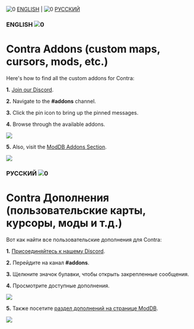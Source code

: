 ![0](https://cdn.discordapp.com/attachments/410500983198580740/948933165177765938/flag-gb.jpg) [ENGLISH](#ENGLISH-) | ![0](https://cdn.discordapp.com/attachments/410500983198580740/948934837664878592/flag-ru.jpg) [РУССКИЙ](#РУССКИЙ-)
### ENGLISH ![0](https://cdn.discordapp.com/attachments/410500983198580740/948933165177765938/flag-gb.jpg)
# Contra Addons (custom maps, cursors, mods, etc.)

Here's how to find all the custom addons for Contra:

**1.** [Join our Discord](https://discord.gg/015E6KXXHmdWFXCtt).

**2.** Navigate to the **#addons** channel.

**3.** Click the pin icon to bring up the pinned messages.

**4.** Browse through the available addons.

![](https://cdn.discordapp.com/attachments/410500983198580740/975854844835418152/addons.jpg)

**5.** Also, visit the [ModDB Addons Section](https://www.moddb.com/mods/contra/addons).

![](https://cdn.discordapp.com/attachments/410500983198580740/975857140277346364/moddb_addons.jpg)

### РУССКИЙ ![0](https://cdn.discordapp.com/attachments/410500983198580740/948934837664878592/flag-ru.jpg)
# Contra Дополнения (пользовательские карты, курсоры, моды и т.д.)

Вот как найти все пользовательские дополнения для Contra:

**1.** [Присоединяйтесь к нашему Discord](https://discord.gg/015E6KXXHmdWFXCtt).

**2.** Перейдите на канал **#addons**.

**3.** Щелкните значок булавки, чтобы открыть закрепленные сообщения.

**4.** Просмотрите доступные дополнения.

![](https://cdn.discordapp.com/attachments/410500983198580740/975854844835418152/addons.jpg)

**5.** Также посетите [раздел дополнений на странице ModDB](https://www.moddb.com/mods/contra/addons).

![](https://cdn.discordapp.com/attachments/410500983198580740/975857140277346364/moddb_addons.jpg)
